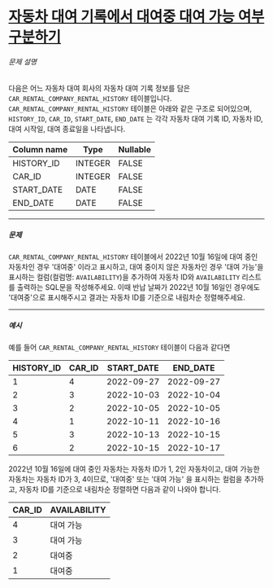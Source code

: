 # [자동차 대여 기록에서 대여중  대여 가능 여부 구분하기](https://school.programmers.co.kr/learn/courses/30/lessons/157340)


###### 문제 설명


다음은 어느 자동차 대여 회사의 자동차 대여 기록 정보를 담은 `CAR_RENTAL_COMPANY_RENTAL_HISTORY` 테이블입니다. `CAR_RENTAL_COMPANY_RENTAL_HISTORY` 테이블은 아래와 같은 구조로 되어있으며, `HISTORY_ID`, `CAR_ID`, `START_DATE`, `END_DATE` 는 각각 자동차 대여 기록 ID, 자동차 ID, 대여 시작일, 대여 종료일을 나타냅니다.




| Column name | Type | Nullable |
| --- | --- | --- |
| HISTORY\_ID | INTEGER | FALSE |
| CAR\_ID | INTEGER | FALSE |
| START\_DATE | DATE | FALSE |
| END\_DATE | DATE | FALSE |




---


##### 문제


`CAR_RENTAL_COMPANY_RENTAL_HISTORY` 테이블에서 2022년 10월 16일에 대여 중인 자동차인 경우 '대여중' 이라고 표시하고, 대여 중이지 않은 자동차인 경우 '대여 가능'을 표시하는 컬럼(컬럼명: `AVAILABILITY`)을 추가하여 자동차 ID와 `AVAILABILITY` 리스트를 출력하는 SQL문을 작성해주세요. 이때 반납 날짜가 2022년 10월 16일인 경우에도 '대여중'으로 표시해주시고 결과는 자동차 ID를 기준으로 내림차순 정렬해주세요.




---


##### 예시


예를 들어 `CAR_RENTAL_COMPANY_RENTAL_HISTORY` 테이블이 다음과 같다면




| HISTORY\_ID | CAR\_ID | START\_DATE | END\_DATE |
| --- | --- | --- | --- |
| 1 | 4 | 2022\-09\-27 | 2022\-09\-27 |
| 2 | 3 | 2022\-10\-03 | 2022\-10\-04 |
| 3 | 2 | 2022\-10\-05 | 2022\-10\-05 |
| 4 | 1 | 2022\-10\-11 | 2022\-10\-16 |
| 5 | 3 | 2022\-10\-13 | 2022\-10\-15 |
| 6 | 2 | 2022\-10\-15 | 2022\-10\-17 |


2022년 10월 16일에 대여 중인 자동차는 자동차 ID가 1, 2인 자동차이고, 대여 가능한 자동차는 자동차 ID가 3, 4이므로, '대여중' 또는 '대여 가능' 을 표시하는 컬럼을 추가하고, 자동차 ID를 기준으로 내림차순 정렬하면 다음과 같이 나와야 합니다.




| CAR\_ID | AVAILABILITY |
| --- | --- |
| 4 | 대여 가능 |
| 3 | 대여 가능 |
| 2 | 대여중 |
| 1 | 대여중 |


